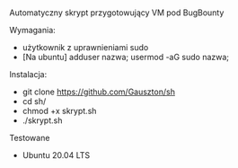 # 
 Automatyczny skrypt przygotowujący VM pod BugBounty
 
 Wymagania: 
  - użytkownik z uprawnieniami sudo 
  - [Na ubuntu] adduser nazwa; usermod -aG sudo nazwa;
 
 Instalacja:
  - git clone https://github.com/Gauszton/sh
  - cd sh/
  - chmod +x skrypt.sh
  - ./skrypt.sh
  
  
 Testowane 
  - Ubuntu 20.04 LTS 

